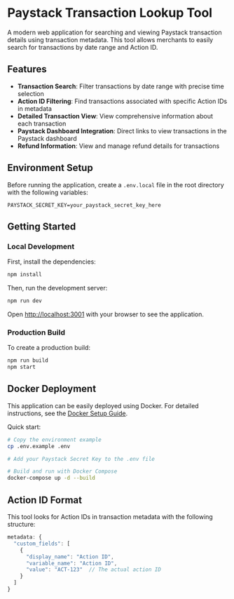 # Paystack Transaction Lookup Tool

A modern web application for searching and viewing Paystack transaction details using transaction metadata. This tool allows merchants to easily search for transactions by date range and Action ID.

## Features

- **Transaction Search**: Filter transactions by date range with precise time selection
- **Action ID Filtering**: Find transactions associated with specific Action IDs in metadata
- **Detailed Transaction View**: View comprehensive information about each transaction
- **Paystack Dashboard Integration**: Direct links to view transactions in the Paystack dashboard
- **Refund Information**: View and manage refund details for transactions

## Environment Setup

Before running the application, create a `.env.local` file in the root directory with the following variables:

```
PAYSTACK_SECRET_KEY=your_paystack_secret_key_here
```

## Getting Started

### Local Development

First, install the dependencies:

```bash
npm install
```

Then, run the development server:

```bash
npm run dev
```

Open [http://localhost:3001](http://localhost:3001) with your browser to see the application.

### Production Build

To create a production build:

```bash
npm run build
npm start
```

## Docker Deployment

This application can be easily deployed using Docker. For detailed instructions, see the [Docker Setup Guide](./DOCKER.md).

Quick start:

```bash
# Copy the environment example
cp .env.example .env

# Add your Paystack Secret Key to the .env file

# Build and run with Docker Compose
docker-compose up -d --build
```

## Action ID Format

This tool looks for Action IDs in transaction metadata with the following structure:

```javascript
metadata: {
  "custom_fields": [
    {
      "display_name": "Action ID",
      "variable_name": "Action ID",
      "value": "ACT-123"  // The actual action ID
    }
  ]
}
```
